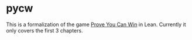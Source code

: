 # pycw

This is a formalization of the game [Prove You Can Win](https://store.steampowered.com/app/3316620/Prove_You_Can_Win/) in Lean. Currently it only covers the first 3 chapters.